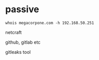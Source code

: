 # passive

```
whois megacorpone.com -h 192.168.50.251
```

netcraft

github, gitlab etc

gitleaks tool
